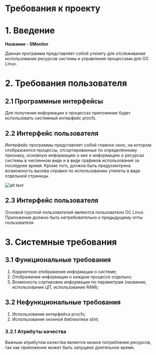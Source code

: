 # Требования к проекту

# 1. Введение
**Название - SMonitor**

Данная программа представляет собой утилиту для отслеживания использования ресурсов системы и управления процессами для ОС Linux.

# 2. Требования пользователя
## 2.1 Программные интерфейсы

Для получения информации о процессах приложение будет использовать системный интерфейс procfs.

## 2.2 Интерфейс пользователя

Интерфейс программы представляет собой главное окно, на котором отображаются процессы, отсортированные по определённому признаку, основную информацию о них и информацию о ресурсах системы в численном виде и в виде графиков использования за последнее время. Кроме того, должна быть предусмотрена возможность вызова справки по использованию утилиты в виде отдельной страницы. 

![alt text](https://github.com/Podik-err/TRiTPO/blob/main/Main%20window.png "Main window")

## 2.3 Интерфейс пользователя

Основой группой пользователей являются пользователи ОС Linux.
Приложение должно быть нетребовательно к предыдущему опты пользователя.

# 3. Системные требования

## 3.1 Функциональные требования

1. Корректное отображение информации о системе;
2. Отображение информации о каждом процессе отдельно;
3. Возмоность сортировки информации по параметрам (название, использование ЦП, использование RAM);

## 3.2 Нефункциональные требования

1. Использование интерфейса procfs;
2. Использование оконной библиотеки slint;

### 3.2.1 Атрибуты качества
Важным атрибутом качества является низкое потребление ресурсов, так как приложение может быть запущено длительное время.

